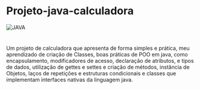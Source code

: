 # Projeto-java-calculadora
<img aling='center' alt= 'JAVA' src='https://img.shields.io/badge/Java-ED8B00?style=for-the-badge&logo=java&logoColor=white'/>

#

Um projeto de calculadora que apresenta de forma simples e prática, meu aprendizado de criação de Classes, boas práticas de POO em java,
como encapsulamento, modificadores de acesso, declaração de atributos, e tipos de dados, utilização de gettes e settes e criação de métodos, 
instância de Objetos, laços de repetições e estruturas condicionais e classes que implementam interfaces nativas da linguagem java.
